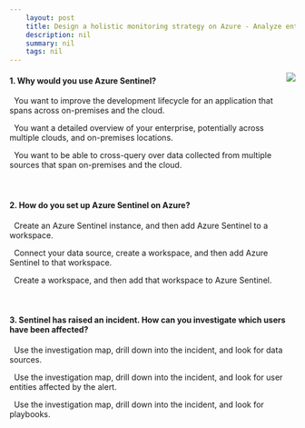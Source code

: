 ```yaml
---
    layout: post
    title: Design a holistic monitoring strategy on Azure - Analyze enterprise security by using Azure Sentinel
    description: nil
    summary: nil
    tags: nil
---
```



 <a target="_blank" href="https://docs.microsoft.com/en-us/learn/modules/design-monitoring-strategy-on-azure/7-sentinel/"><i class="fas fa-external-link-alt"></i> </a>
 <img align="right" src="https://docs.microsoft.com/en-us/learn/achievements/design-monitoring-strategy-on-azure.svg">
####  1. Why would you use Azure Sentinel?


<i class='far fa-square'></i> &nbsp;&nbsp;You want to improve the development lifecycle for an application that spans across on-premises and the cloud.

<i class='fas fa-check-square' style='color: Dodgerblue;'></i> &nbsp;&nbsp;You want a detailed overview of your enterprise, potentially across multiple clouds, and on-premises locations.

<i class='far fa-square'></i> &nbsp;&nbsp;You want to be able to cross-query over data collected from multiple sources that span on-premises and the cloud.
<br />
<br />
<br />

####  2. How do you set up Azure Sentinel on Azure?


<i class='far fa-square'></i> &nbsp;&nbsp;Create an Azure Sentinel instance, and then add Azure Sentinel to a workspace.

<i class='far fa-square'></i> &nbsp;&nbsp;Connect your data source, create a workspace, and then add Azure Sentinel to that workspace.

<i class='fas fa-check-square' style='color: Dodgerblue;'></i> &nbsp;&nbsp;Create a workspace, and then add that workspace to Azure Sentinel.
<br />
<br />
<br />

####  3. Sentinel has raised an incident. How can you investigate which users have been affected?


<i class='far fa-square'></i> &nbsp;&nbsp;Use the investigation map, drill down into the incident, and look for data sources.

<i class='fas fa-check-square' style='color: Dodgerblue;'></i> &nbsp;&nbsp;Use the investigation map, drill down into the incident, and look for user entities affected by the alert.

<i class='far fa-square'></i> &nbsp;&nbsp;Use the investigation map, drill down into the incident, and look for playbooks.
<br />
<br />
<br />
